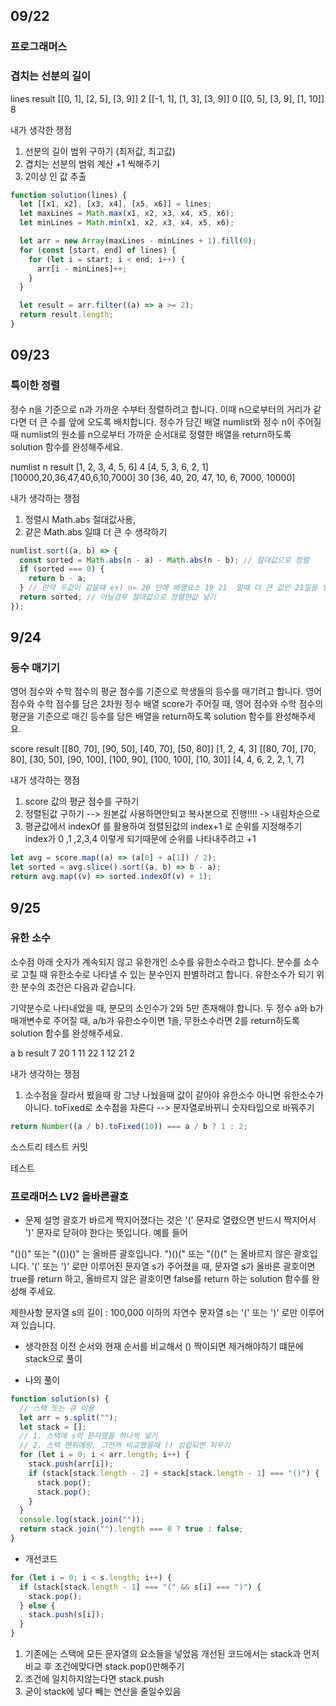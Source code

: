 ## 09/22

### 프로그래머스

### 겹치는 선분의 길이

lines result
[[0, 1], [2, 5], [3, 9]] 2
[[-1, 1], [1, 3], [3, 9]] 0
[[0, 5], [3, 9], [1, 10]] 8

내가 생각한 쟁점

1. 선분의 길이 범위 구하기 (최저값, 최고값)
2. 겹치는 선분의 범위 계산 +1 씩해주기
3. 2이상 인 값 추출

```javascript
function solution(lines) {
  let [[x1, x2], [x3, x4], [x5, x6]] = lines;
  let maxLines = Math.max(x1, x2, x3, x4, x5, x6);
  let minLines = Math.min(x1, x2, x3, x4, x5, x6);

  let arr = new Array(maxLines - minLines + 1).fill(0);
  for (const [start, end] of lines) {
    for (let i = start; i < end; i++) {
      arr[i - minLines]++;
    }
  }

  let result = arr.filter((a) => a >= 2);
  return result.length;
}
```

## 09/23

### 특이한 정렬

정수 n을 기준으로 n과 가까운 수부터 정렬하려고 합니다. 이때 n으로부터의 거리가 같다면 더 큰 수를 앞에 오도록 배치합니다. 정수가 담긴 배열 numlist와 정수 n이 주어질 때 numlist의 원소를 n으로부터 가까운 순서대로 정렬한 배열을 return하도록 solution 함수를 완성해주세요.

numlist n result
[1, 2, 3, 4, 5, 6] 4 [4, 5, 3, 6, 2, 1]
[10000,20,36,47,40,6,10,7000] 30 [36, 40, 20, 47, 10, 6, 7000, 10000]

내가 생각하는 쟁점

1. 정렬시 Math.abs 절대값사용,
2. 같은 Math.abs 일떄 더 큰 수 생각하기

```javascript
numlist.sort((a, b) => {
  const sorted = Math.abs(n - a) - Math.abs(n - b); // 절대값으로 정렬
  if (sorted === 0) {
    return b - a;
  } // 만약 두값이 같을떄 ex) n= 20 안에 배열요소 19 21  일때 더 큰 값인 21일을 넣어줘야함
  return sorted; // 아닐경우 절대값으로 정렬한값 넣기
});
```

## 9/24

### 등수 매기기

영어 점수와 수학 점수의 평균 점수를 기준으로 학생들의 등수를 매기려고 합니다. 영어 점수와 수학 점수를 담은 2차원 정수 배열 score가 주어질 때, 영어 점수와 수학 점수의 평균을 기준으로 매긴 등수를 담은 배열을 return하도록 solution 함수를 완성해주세요.

score result
[[80, 70], [90, 50], [40, 70], [50, 80]] [1, 2, 4, 3]
[[80, 70], [70, 80], [30, 50], [90, 100], [100, 90], [100, 100], [10, 30]] [4, 4, 6, 2, 2, 1, 7]

내가 생각하는 쟁점

1. score 값의 평균 점수를 구하기
2. 정렬된값 구하기 --> 원본값 사용하면안되고 복사본으로 진행!!!! -> 내림차순으로
3. 평균값에서 indexOf 를 활용하여 정렬된값의 index+1 로 순위를 지정해주기 index가 0 ,1 ,2,3,4 이렇게 되기때문에 순위를 나타내주려고 +1

```javascript
let avg = score.map((a) => (a[0] + a[1]) / 2);
let sorted = avg.slice().sort((a, b) => b - a);
return avg.map((v) => sorted.indexOf(v) + 1);
```

## 9/25

### 유한 소수

소수점 아래 숫자가 계속되지 않고 유한개인 소수를 유한소수라고 합니다. 분수를 소수로 고칠 때 유한소수로 나타낼 수 있는 분수인지 판별하려고 합니다. 유한소수가 되기 위한 분수의 조건은 다음과 같습니다.

기약분수로 나타내었을 때, 분모의 소인수가 2와 5만 존재해야 합니다.
두 정수 a와 b가 매개변수로 주어질 때, a/b가 유한소수이면 1을, 무한소수라면 2를 return하도록 solution 함수를 완성해주세요.

a b result
7 20 1
11 22 1
12 21 2

내가 생각하는 쟁점

1. 소수점을 잘라서 봤을때 랑 그냥 나눴을때 값이 같아야 유한소수 아니면 유한소수가 아니다.
   toFixed로 소수점을 자른다 --> 문자열로바뀌니 숫자타입으로 바꿔주기

```javascript
return Number((a / b).toFixed(10)) === a / b ? 1 : 2;
```

소스트리 테스트 커밋

테스트

### 프로래머스 LV2 올바른괄호

- 문제 설명
  괄호가 바르게 짝지어졌다는 것은 '(' 문자로 열렸으면 반드시 짝지어서 ')' 문자로 닫혀야 한다는 뜻입니다. 예를 들어

"()()" 또는 "(())()" 는 올바른 괄호입니다.
")()(" 또는 "(()(" 는 올바르지 않은 괄호입니다.
'(' 또는 ')' 로만 이루어진 문자열 s가 주어졌을 때, 문자열 s가 올바른 괄호이면 true를 return 하고, 올바르지 않은 괄호이면 false를 return 하는 solution 함수를 완성해 주세요.

제한사항
문자열 s의 길이 : 100,000 이하의 자연수
문자열 s는 '(' 또는 ')' 로만 이루어져 있습니다.

- 생각한점
  이전 순서와 현재 순서를 비교해서 () 짝이되면 제거해야하기 떄문에 stack으로 풀이

- 나의 풀이

```javascript
function solution(s) {
  // 스택 또는 큐 이용
  let arr = s.split("");
  let stack = [];
  // 1. 스택에 s의 문자열을 하나씩 넣기
  // 2. 스택 맨위에랑, 그전꺼 비교했을때 () 성립되면 지우기
  for (let i = 0; i < arr.length; i++) {
    stack.push(arr[i]);
    if (stack[stack.length - 2] + stack[stack.length - 1] === "()") {
      stack.pop();
      stack.pop();
    }
  }
  console.log(stack.join(""));
  return stack.join("").length === 0 ? true : false;
}
```

- 개선코드

```javascript
for (let i = 0; i < s.length; i++) {
  if (stack[stack.length - 1] === "(" && s[i] === ")") {
    stack.pop();
  } else {
    stack.push(s[i]);
  }
}
```

1. 기존에는 스택에 모든 문자열의 요소들을 넣었음 개선된 코드에서는 stack과 먼저비교 후 조건에맞다면 stack.pop()만해주기
2. 조건에 일치하지않는다면 stack.push
3. 굳이 stack에 넣다 빼는 연산을 줄일수있음

